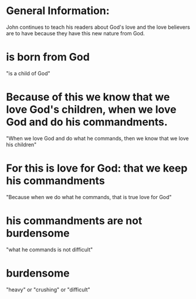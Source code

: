# General Information:

John continues to teach his readers about God's love and the love believers are to have because they have this new nature from God.

# is born from God

"is a child of God"

# Because of this we know that we love God's children, when we love God and do his commandments.

"When we love God and do what he commands, then we know that we love his children"

# For this is love for God: that we keep his commandments

"Because when we do what he commands, that is true love for God"

# his commandments are not burdensome

"what he commands is not difficult"

# burdensome

"heavy" or "crushing" or "difficult"